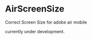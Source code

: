 AirScreenSize
=============

Correct Screen Size for adobe air mobile


currently under development.

